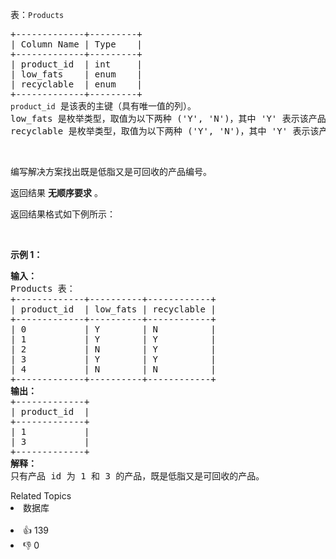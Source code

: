 <p>表：<code>Products</code></p>

<pre>
+-------------+---------+
| Column Name | Type    |
+-------------+---------+
| product_id  | int     |
| low_fats    | enum    |
| recyclable  | enum    |
+-------------+---------+
<span><code>product_id</code></span> 是该表的主键（具有唯一值的列）。
low_fats 是枚举类型，取值为以下两种 ('Y', 'N')，其中 'Y' 表示该产品是低脂产品，'N' 表示不是低脂产品。
recyclable 是枚举类型，取值为以下两种 ('Y', 'N')，其中 'Y' 表示该产品可回收，而 'N' 表示不可回收。</pre>

<p>&nbsp;</p>

<p>编写解决方案找出既是低脂又是可回收的产品编号。</p>

<p>返回结果 <strong>无顺序要求</strong> 。</p>

<p>返回结果格式如下例所示：</p>

<p>&nbsp;</p>

<p><strong>示例 1：</strong></p>

<pre>
<strong>输入：</strong>
Products 表：
+-------------+----------+------------+
| product_id  | low_fats | recyclable |
+-------------+----------+------------+
| 0           | Y        | N          |
| 1           | Y        | Y          |
| 2           | N        | Y          |
| 3           | Y        | Y          |
| 4           | N        | N          |
+-------------+----------+------------+
<strong>输出：</strong>
+-------------+
| product_id  |
+-------------+
| 1           |
| 3           |
+-------------+
<strong>解释：</strong>
只有产品 id 为 1 和 3 的产品，既是低脂又是可回收的产品。
</pre>

<div><div>Related Topics</div><div><li>数据库</li></div></div><br><div><li>👍 139</li><li>👎 0</li></div>